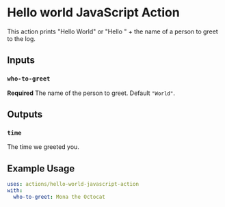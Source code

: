 # Hello world JavaScript Action

This action prints "Hello World" or "Hello " + the name of a person to greet to the log.

## Inputs

### `who-to-greet`
**Required** The name of the person to greet. Default `"World"`.

## Outputs

### `time`

The time we greeted you.

## Example Usage

```yaml
uses: actions/hello-world-javascript-action
with:
  who-to-greet: Mona the Octocat
```